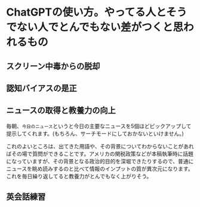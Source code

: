 # ChatGPTの使い方。やってる人とそうでない人でとんでもない差がつくと思われるもの
## スクリーン中毒からの脱却

## 認知バイアスの是正

## ニュースの取得と教養力の向上
毎朝、`今日のニュース`というと今日の主要なニュースを5個ほどピックアップして提示してくれます。(もちろん、サーチモードにしておかないといけません。)  

これのよいところは、出てきた用語や、その背景についてわからないことがあればその場で質問ができることです。アメリカの関税政策などが本稿執筆時に話題になっていますが、その背景となる政治的目的を深堀できたりするので、普通にニュースを眺め読みするのと比べて情報のインプットの質が異次元になります。これを毎日繰り返してると教養力がとんでもなく上がりそう。

## 英会話練習
